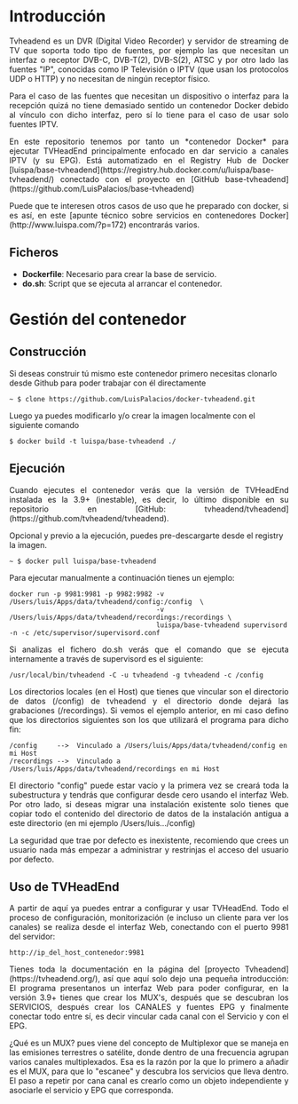 # Introducción

<p align="justify">Tvheadend es un DVR (Digital Video Recorder) y servidor de streaming de TV que soporta todo tipo de fuentes, por ejemplo las que necesitan un interfaz o receptor DVB-C, DVB-T(2), DVB-S(2), ATSC y por otro lado las fuentes "IP", conocidas como IP Televisión o IPTV (que usan los protocolos UDP o HTTP) y no necesitan de ningún receptor físico.</p>

<p align="justify">Para el caso de las fuentes que necesitan un dispositivo o interfaz para la recepción quizá no tiene demasiado sentido un contenedor Docker debido al vínculo con dicho interfaz, pero sí lo tiene para el caso de usar solo fuentes IPTV.</p>

<p align="justify">En este repositorio tenemos por tanto un *contenedor Docker* para ejecutar TVHeadEnd principalmente enfocado en dar servicio a canales IPTV (y su EPG). Está automatizado en el Registry Hub de Docker  [luispa/base-tvheadend](https://registry.hub.docker.com/u/luispa/base-tvheadend/) conectado con el proyecto en [GitHub base-tvheadend](https://github.com/LuisPalacios/base-tvheadend)</p>

<p align="justify">Puede que te interesen otros casos de uso que he preparado con docker, si es así, en este [apunte técnico sobre servicios en contenedores Docker](http://www.luispa.com/?p=172) 
encontrarás varios.</p> 


## Ficheros

* **Dockerfile**: Necesario para crear la base de servicio.
* **do.sh**: Script que se ejecuta al arrancar el contenedor.


# Gestión del contenedor

## Construcción

Si deseas construir tú mismo este contenedor primero necesitas clonarlo desde Github para
poder trabajar con él directamente

    ~ $ clone https://github.com/LuisPalacios/docker-tvheadend.git

Luego ya puedes modificarlo y/o crear la imagen localmente con el siguiente comando

    $ docker build -t luispa/base-tvheadend ./


## Ejecución

<p align="justify">Cuando ejecutes el contenedor verás que la versión de TVHeadEnd instalada es la 3.9+ 
(inestable), es decir, lo último disponible en su repositorio en [GitHub: tvheadend/tvheadend](https://github.com/tvheadend/tvheadend).</p>

Opcional y previo a la ejecución, puedes pre-descargarte desde el registry la imagen.

    ~ $ docker pull luispa/base-tvheadend


Para ejecutar manualmente a continuación tienes un ejemplo:
                                         
    docker run -p 9981:9981 -p 9982:9982 -v /Users/luis/Apps/data/tvheadend/config:/config  \
                                         -v /Users/luis/Apps/data/tvheadend/recordings:/recordings \
                                         luispa/base-tvheadend supervisord -n -c /etc/supervisor/supervisord.conf
                                         

<p align="justify">Si analizas el fichero do.sh verás que el comando que se ejecuta internamente a través de supervisord es el siguiente: </p>

	/usr/local/bin/tvheadend -C -u tvheadend -g tvheadend -c /config


<p align="justify">Los directorios locales (en el Host) que tienes que vincular son el directorio de datos (/config) de tvheadend y el directorio donde dejará las grabaciones (/recordings). Si vemos el ejemplo anterior, en mi caso defino que los directorios siguientes son los que utilizará el programa para dicho fin: </p>

	/config  	-->  Vinculado a /Users/luis/Apps/data/tvheadend/config en mi Host
	/recordings	-->  Vinculado a /Users/luis/Apps/data/tvheadend/recordings en mi Host

<p align="justify">El directorio "config" puede estar vacío y la primera vez se creará toda la subestructura y tendrás que configurar desde cero usando el interfaz Web. Por otro lado, si deseas migrar una instalación existente solo tienes que copiar todo el contenido del directorio de datos de la instalación antigua a este directorio (en mi ejemplo /Users/luis.../config)</p>

<p align="justify">La seguridad que trae por defecto es inexistente, recomiendo que crees un usuario nada más empezar a administrar y restrinjas el acceso del usuario por defecto. </p>


## Uso de TVHeadEnd

<p align="justify">A partir de aquí ya puedes entrar a configurar y usar TVHeadEnd. Todo el proceso de configuración, monitorización (e incluso un cliente para ver los canales) se realiza desde el interfaz Web, conectando con el puerto 9981 del servidor:</p>

    http://ip_del_host_contenedor:9981

<p align="justify">Tienes toda la documentación en la página del [proyecto Tvheadend](https://tvheadend.org/), así que aquí solo dejo una pequeña introducción: El programa presentanos un interfaz Web para poder configurar, en la versión 3.9+ tienes que crear los MUX's, después que se descubran los SERVICIOS, después crear los CANALES y fuentes EPG y finalmente conectar todo entre sí, es decir vincular cada canal con el Servicio y con el EPG. </p>

<p align="justify">¿Qué es un MUX? pues viene del concepto de Multiplexor que se maneja en las emisiones terrestres o satélite, donde dentro de una frecuencia agrupan varios canales multiplexados. Esa es la razón por la que lo primero a añadir es el MUX, para que lo "escanee" y descubra los servicios que lleva dentro. El paso a repetir por cana canal es crearlo como un objeto independiente y asociarle el servicio y EPG que corresponda. </p>


